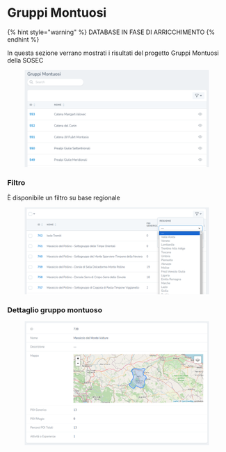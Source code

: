 # Gruppi Montuosi

{% hint style="warning" %}
DATABASE IN FASE DI ARRICCHIMENTO
{% endhint %}

In questa sezione verrano mostrati i risultati del progetto Gruppi Montuosi della SOSEC

<figure><img src="../../../.gitbook/assets/image (4) (1).png" alt=""><figcaption></figcaption></figure>

### Filtro

È disponibile un filtro su base regionale

<figure><img src="../../../.gitbook/assets/image (2).png" alt=""><figcaption></figcaption></figure>

### Dettaglio gruppo montuoso

<figure><img src="../../../.gitbook/assets/image (3).png" alt=""><figcaption></figcaption></figure>

